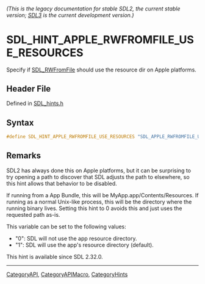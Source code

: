###### (This is the legacy documentation for stable SDL2, the current stable version; [SDL3](https://wiki.libsdl.org/SDL3/) is the current development version.)
# SDL_HINT_APPLE_RWFROMFILE_USE_RESOURCES

Specify if [SDL_RWFromFile](SDL_RWFromFile) should use the resource dir on Apple platforms.

## Header File

Defined in [SDL_hints.h](https://github.com/libsdl-org/SDL/blob/SDL2/include/SDL_hints.h)

## Syntax

```c
#define SDL_HINT_APPLE_RWFROMFILE_USE_RESOURCES "SDL_APPLE_RWFROMFILE_USE_RESOURCES"
```

## Remarks

SDL2 has always done this on Apple platforms, but it can be surprising to
try opening a path to discover that SDL adjusts the path to elsewhere, so
this hint allows that behavior to be disabled.

If running from a App Bundle, this will be MyApp.app/Contents/Resources. If
running as a normal Unix-like process, this will be the directory where the
running binary lives. Setting this hint to 0 avoids this and just uses the
requested path as-is.

This variable can be set to the following values:

- "0": SDL will not use the app resource directory.
- "1": SDL will use the app's resource directory (default).

This hint is available since SDL 2.32.0.

----
[CategoryAPI](CategoryAPI), [CategoryAPIMacro](CategoryAPIMacro), [CategoryHints](CategoryHints)

